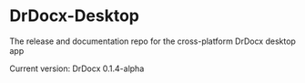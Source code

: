 # DrDocx-Desktop
The release and documentation repo for the cross-platform DrDocx desktop app

Current version: DrDocx 0.1.4-alpha
